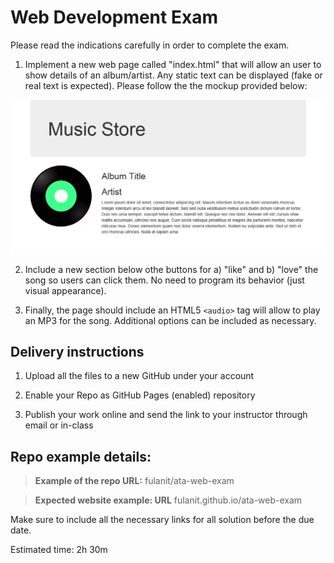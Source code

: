 
# Web Development Exam

Please read the indications carefully in order to complete the exam.

1) Implement a new web page called "index.html" that will allow an user to show details of an album/artist. Any static text can be displayed (fake or real text is expected). Please follow the the mockup provided below:

![exam_snaphot.png](./Exam_mockup.png)

2) Include a new section below othe  buttons for a) "like" and b) "love" the song so users can click them. No need to program its behavior (just visual appearance).

3) Finally, the page should include an HTML5 `<audio>` tag will allow to play an MP3 for the song. Additional options can be included as necessary.

## Delivery instructions
1. Upload all the files to a new GitHub under your account

2) Enable your Repo as GitHub Pages (enabled) repository 

3) Publish your work online and send the link to your instructor through email or in-class

## Repo example details:
> **Example of the repo URL:** fulanit/ata-web-exam

> **Expected website example: URL** fulanit.github.io/ata-web-exam

Make sure to include all the necessary links for all solution before the due date.

Estimated time: 2h 30m